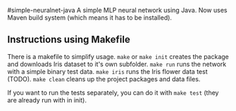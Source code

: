 #simple-neuralnet-java
A simple MLP neural network using Java. Now uses Maven build system (which means it has to be installed).

## Instructions using Makefile

There is a makefile to simplify usage. `make` or `make init` creates the package and downloads Iris dataset to it's own subfolder. `make run` runs the network with a simple binary test data. `make iris` runs the Iris flower data test (TODO). `make clean` cleans up the project packages and data files.

If you want to run the tests separately, you can do it with `make test` (they are already run with in init).
